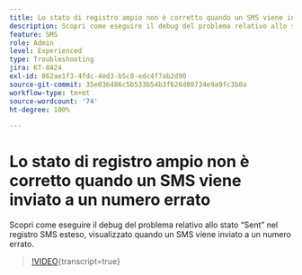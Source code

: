 ```yaml
---
title: Lo stato di registro ampio non è corretto quando un SMS viene inviato a un numero errato
description: Scopri come eseguire il debug del problema relativo allo stato “Sent” nel registro SMS esteso, visualizzato quando un SMS viene inviato a un numero errato.
feature: SMS
role: Admin
level: Experienced
type: Troubleshooting
jira: KT-8424
exl-id: 862ae1f3-4fdc-4ed3-b5c8-edc4f7ab2d90
source-git-commit: 35e036486c5b533b54b3f626d88734e9a9fc3b8a
workflow-type: tm+mt
source-wordcount: '74'
ht-degree: 100%

---
```


# Lo stato di registro ampio non è corretto quando un SMS viene inviato a un numero errato

Scopri come eseguire il debug del problema relativo allo stato “Sent” nel registro SMS esteso, visualizzato quando un SMS viene inviato a un numero errato.

>[!VIDEO](https://video.tv.adobe.com/v/3422579?quality=12&learn=on&captions=ita){transcript=true}
